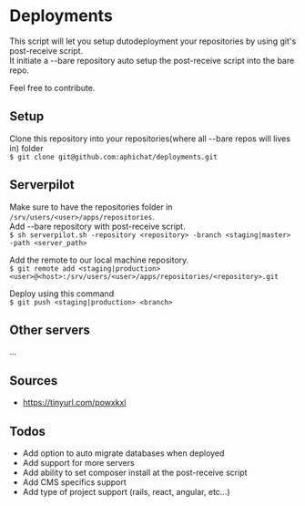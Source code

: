 # Deployments
This script will let you setup dutodeployment your repositories by using git's post-receive script.  
It initiate a --bare repository auto setup the post-receive script into the bare repo.  

Feel free to contribute.

## Setup  
Clone this repository into your repositories(where all --bare repos will lives in) folder  
`$ git clone git@github.com:aphichat/deployments.git`

## Serverpilot  
Make sure to have the repositories folder in `/srv/users/<user>/apps/repositories`.  
Add --bare repository with post-receive script.  
`$ sh serverpilot.sh -repository <repository> -branch <staging|master> -path <server_path>`

Add the remote to our local machine repository.  
`$ git remote add <staging|production> <user>@<host>:/srv/users/<user>/apps/repositories/<repository>.git`

Deploy using this command  
`$ git push <staging|production> <branch>`

## Other servers  
...

## Sources
- https://tinyurl.com/powxkxl

## Todos
- Add option to auto migrate databases when deployed
- Add support for more servers
- Add ability to set composer install at the post-receive script
- Add CMS specifics support
- Add type of project support (rails, react, angular, etc...)
